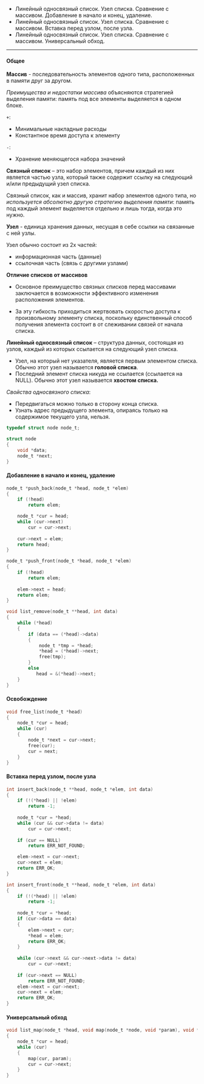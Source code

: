 - Линейный односвязный список. Узел списка. Сравнение с массивом. Добавление в начало и конец, удаление.
- Линейный односвязный список. Узел списка. Сравнение с массивом. Вставка перед узлом, после узла.
- Линейный односвязный список. Узел списка. Сравнение с массивом. Универсальный обход.
---
#### **Общее**

**Массив** - последовательность элементов одного типа, расположенных в памяти друг за другом.

*Преимущества и недостатки массива* объясняются стратегией выделения памяти: память под все элементы выделяется в одном блоке.

`+`:
- Минимальные накладные расходы
- Константное время доступа к элементу

`-`:
- Хранение меняющегося набора значений

**Связный список** – это набор элементов, причем каждый из них является частью узла, который также содержит ссылку на следующий и/или предыдущий узел списка.

Связный список, как и массив, хранит набор элементов одного типа, но *используется абсолютно другую стратегию выделения памяти*: память под каждый элемент выделяется отдельно и лишь тогда, когда это нужно.

**Узел** - единица хранения данных, несущая в себе ссылки на связанные с ней узлы.

Узел обычно состоит из 2х частей:
- информационная часть (данные)
- ссылочная часть (связь с другими узлами)

**Отличие списков от массивов**

- Основное преимущество связных списков перед массивами заключается в возможности эффективного изменения расположения элементов. 

- За эту гибкость приходиться жертвовать скоростью доступа к произвольному элементу списка, поскольку единственный способ получения элемента состоит в от слеживании связей от начала списка.

**Линейный односвязный список** – структура данных, состоящая из узлов, каждый из которых ссылается на следующий узел списка.

- Узел, на который нет указателя, является первым элементом списка. Обычно этот узел называется **головой списка**. 
- Последний элемент списка никуда не ссылается (ссылается на NULL). Обычно этот узел называется **хвостом списка.**

*Свойства односвязного списка*:
- Передвигаться можно только в сторону конца списка.
- Узнать адрес предыдущего элемента, опираясь только на содержимое текущего узла, нельзя.

```c
typedef struct node node_t;

struct node
{
	void *data;
	node_t *next;
}
```

#### **Добавление в начало и конец, удаление**

```c
node_t *push_back(node_t *head, node_t *elem)
{
	if (!head)
		return elem;

	node_t *cur = head;
	while (cur->next)
		cur = cur->next;
	
	cur->next = elem;
	return head;
}

node_t *push_front(node_t *head, node_t *elem)
{
	if (!head)
		return elem;
	
	elem->next = head;
	return elem;
}

void list_remove(node_t **head, int data)
{
    while (*head)
    {
        if (data == (*head)->data)
        {
            node_t *tmp = *head;
            *head = (*head)->next;
            free(tmp);
        }
        else
           head = &(*head)->next;
    }
}
```

#### **Освобождение**

```c
void free_list(node_t *head)
{
	node_t *cur = head;
	while (cur)
	{
		node_t *next = cur->next;
		free(cur);
		cur = next;
	}
}
```

#### **Вставка перед узлом, после узла**

```c
int insert_back(node_t **head, node_t *elem, int data)
{
    if (!(*head) || !elem)
        return -1;
  
    node_t *cur = *head;
    while (cur && cur->data != data)
        cur = cur->next;
    
	if (cur == NULL)
        return ERR_NOT_FOUND;

	elem->next = cur->next;
    cur->next = elem;
    return ERR_OK;
}

int insert_front(node_t **head, node_t *elem, int data)
{
    if (!(*head) || !elem)
        return -1;
  
    node_t *cur = *head;
    if (cur->data == data)
    {
        elem->next = cur;
        *head = elem;
        return ERR_OK;
    }
  
    while (cur->next && cur->next->data != data)
        cur = cur->next;
 
	if (cur->next == NULL)
        return ERR_NOT_FOUND;
    elem->next = cur->next;
    cur->next = elem;
    return ERR_OK;
}
```

#### **Универсальный обход**

```c
void list_map(node_t *head, void map(node_t *node, void *param), void *param)
{
	node_t *cur = head;
	while (cur)
	{
		map(cur, param);
		cur = cur->next;
	}
}
```

